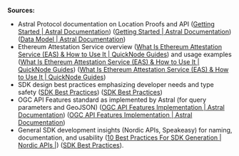 










**Sources:**

- Astral Protocol documentation on Location Proofs and API ([Getting Started | Astral Documentation](https://docs.astral.global/docs/getting-started#:~:text=Astral%27s%20Location%20Proof%20Protocol%20provides,EAS)) ([Getting Started | Astral Documentation](https://docs.astral.global/docs/getting-started#:~:text=The%20API%20currently%20supports%20the,following%20blockchains)) ([Data Model | Astral Documentation](https://docs.astral.global/docs/data-model#:~:text=uint256%20eventTimestamp%2Cstring%20srs%2Cstring%20locationType%2Cstring%20location%2Cstring,mediaData%2Cstring%20memo))  
- Ethereum Attestation Service overview ([What Is Ethereum Attestation Service (EAS) & How to Use It | QuickNode Guides](https://www.quicknode.com/guides/ethereum-development/smart-contracts/what-is-ethereum-attestation-service-and-how-to-use-it#:~:text=Ethereum%20Attestation%20Service%20,trust%20and%20verification%20is%20needed)) and usage examples ([What Is Ethereum Attestation Service (EAS) & How to Use It | QuickNode Guides](https://www.quicknode.com/guides/ethereum-development/smart-contracts/what-is-ethereum-attestation-service-and-how-to-use-it#:~:text=const%20EAS_CONTRACT_ADDRESS%20%3D%20,26%20address)) ([What Is Ethereum Attestation Service (EAS) & How to Use It | QuickNode Guides](https://www.quicknode.com/guides/ethereum-development/smart-contracts/what-is-ethereum-attestation-service-and-how-to-use-it#:~:text=%2F%2F%20Define%20UID%20as%20a,0x62aa93fbae908100345fe96150c6f57ea70946bd8dec4df99bcdb7186f233e39))  
- SDK design best practices emphasizing developer needs and type safety ([SDK Best Practices](https://www.speakeasy.com/post/sdk-best-practices#:~:text=,users%2C%20and%20ultimately%2C%20more%20revenue)) ([SDK Best Practices](https://www.speakeasy.com/post/sdk-best-practices#:~:text=1))  
- OGC API Features standard as implemented by Astral (for query parameters and GeoJSON) ([OGC API Features Implementation | Astral Documentation](https://docs.astral.global/docs/api/ogc-api#:~:text=The%20OGC%20API%20Features%20standard,spatial%20and%20temporal%20filtering%20capabilities)) ([OGC API Features Implementation | Astral Documentation](https://docs.astral.global/docs/api/ogc-api#:~:text=Core%20Parameters))  
- General SDK development insights (Nordic APIs, Speakeasy) for naming, documentation, and usability ([10 Best Practices For SDK Generation | Nordic APIs |](https://nordicapis.com/10-best-practices-for-sdk-generation/#:~:text=match%20at%20L183%205,Data%20Models)) ([SDK Best Practices](https://www.speakeasy.com/post/sdk-best-practices#:~:text=1)).